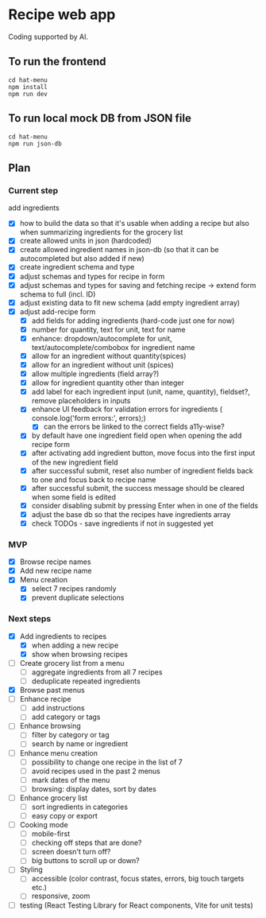 # Recipe web app

Coding supported by AI.

## To run the frontend
```
cd hat-menu
npm install
npm run dev
```

## To run local mock DB from JSON file
```
cd hat-menu
npm run json-db
```

## Plan

### Current step
add ingredients
- [x] how to build the data so that it's usable when adding a recipe but also when summarizing ingredients for the grocery list
- [x] create allowed units in json (hardcoded)
- [x] create allowed ingredient names in json-db (so that it can be autocompleted but also added if new)
- [x] create ingredient schema and type
- [x] adjust schemas and types for recipe in form
- [x] adjust schemas and types for saving and fetching recipe -> extend form schema to full (incl. ID)
- [x] adjust existing data to fit new schema (add empty ingredient array)
- [x] adjust add-recipe form
    - [x] add fields for adding ingredients (hard-code just one for now)
    - [x] number for quantity, text for unit, text for name
    - [x] enhance: dropdown/autocomplete for unit, text/autocomplete/combobox for ingredient name
    - [x] allow for an ingredient without quantity(spices)
    - [x] allow for an ingredient without unit (spices)
    - [x] allow multiple ingredients (field array?)
    - [x] allow for ingredient quantity other than integer
    - [x] add label for each ingredient input (unit, name, quantity), fieldset?, remove placeholders in inputs
    - [x] enhance UI feedback for validation errors for ingredients ( console.log('form errors:', errors);)
        - [x] can the errors be linked to the correct fields a11y-wise?
    - [x] by default have one ingredient field open when opening the add recipe form
    - [x] after activating add ingredient button, move focus into the first input of the new ingredient field
    - [x] after successful submit, reset also number of ingredient fields back to one and focus back to recipe name
    - [x] after successful submit, the success message should be cleared when some field is edited
    - [x] consider disabling submit by pressing Enter when in one of the fields
    - [x] adjust the base db so that the recipes have ingredients array
    - [x] check TODOs - save ingredients if not in suggested yet

### MVP
- [x] Browse recipe names
- [x] Add new recipe name
- [x] Menu creation
    - [x] select 7 recipes randomly
    - [x] prevent duplicate selections

### Next steps
- [x] Add ingredients to recipes
    - [x] when adding a new recipe
    - [x] show when browsing recipes
- [ ] Create grocery list from a menu
    - [ ] aggregate ingredients from all 7 recipes
    - [ ] deduplicate repeated ingredients
- [x] Browse past menus
- [ ] Enhance recipe
    - [ ] add instructions
    - [ ] add category or tags
- [ ] Enhance browsing
    - [ ] filter by category or tag
    - [ ] search by name or ingredient
- [ ] Enhance menu creation
    - [ ] possibility to change one recipe in the list of 7
    - [ ] avoid recipes used in the past 2 menus
    - [ ] mark dates of the menu
    - [ ] browsing: display dates, sort by dates
- [ ] Enhance grocery list
    - [ ] sort ingredients in categories
    - [ ] easy copy or export
- [ ] Cooking mode
    - [ ] mobile-first
    - [ ] checking off steps that are done?
    - [ ] screen doesn't turn off?
    - [ ] big buttons to scroll up or down?
- [ ] Styling
    - [ ] accessible (color contrast, focus states, errors, big touch targets etc.)
    - [ ] responsive, zoom
- [ ] testing (React Testing Library for React components, Vite for unit tests)